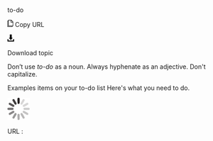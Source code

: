﻿# 

to-do

![Copy URL](media/to-do/Copy.png)
Copy URL

![Download](media/to-do/Download.png)

Download topic

Don’t use *to-do* as a noun. Always hyphenate as an adjective. Don't capitalize.

Examples
items on your to-do list
Here's what you need to do.

![In progress](media/to-do/activity-large.gif)

URL :
